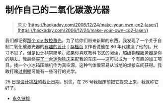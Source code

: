 # 制作自己的二氧化碳激光器

> 原文:[https://hackaday.com/2006/12/24/make-your-own-co2-laser/](https://hackaday.com/2006/12/24/make-your-own-co2-laser/)

我们都记得[那个 diy 数控激光](http://www.hackaday.com/2005/03/27/cut-sheet-metal-with-your-homemade-laser/)。为了给你们带来新鲜的东西，我发现了一个关于自制二氧化碳激光器的[有趣的设计](http://www.altair.org/CO2laser.html) [ [存档页](http://web.archive.org/web/20140118193244/http://www.altair.org/CO2laser.html) ](作者说他在 80 年代建造了他的)。尺寸不见了，但是[设计](http://www.altair.org/labnotes_laser.html#assy)非常简单。如果你喜欢教科书式的阅读，超级物理服务器是你的朋友。我最终[买了一台迷你铣床](http://biobug.org/machine-shop/mill/)来配我的车床——这可以成为一个有趣的加工项目。找一个小冰箱压缩机作为真空源，这种气体很容易从当地的焊接车间获得。我敢打赌[过剩棚](http://www.surplusshed.com/)可能有一些可行的光学。

25 日是[设计挑战](http://www.hackaday.com/category/contests/)的截止日期。别慌，在 26 号我起床前把它提交上来，我就称它好了。

*   [永久链接](http://www.altair.org/CO2laser.html)